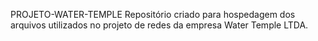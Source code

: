  PROJETO-WATER-TEMPLE
 Repositório criado para hospedagem dos arquivos utilizados no projeto
de redes da empresa Water Temple LTDA.
